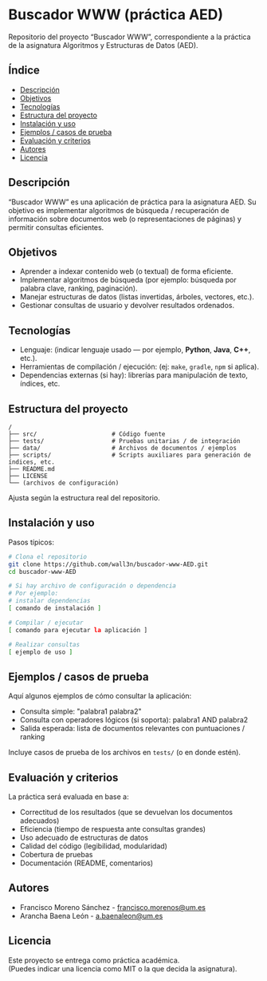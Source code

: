 # Buscador WWW (práctica AED)

Repositorio del proyecto “Buscador WWW”, correspondiente a la práctica de la asignatura Algoritmos y Estructuras de Datos (AED).

## Índice
- [Descripción](#descripción)
- [Objetivos](#objetivos)
- [Tecnologías](#tecnologías)
- [Estructura del proyecto](#estructura-del-proyecto)
- [Instalación y uso](#instalación-y-uso)
- [Ejemplos / casos de prueba](#ejemplos--casos-de-prueba)
- [Evaluación y criterios](#evaluación-y-criterios)
- [Autores](#autores)
- [Licencia](#licencia)

## Descripción  
“Buscador WWW” es una aplicación de práctica para la asignatura AED. Su objetivo es implementar algoritmos de búsqueda / recuperación de información sobre documentos web (o representaciones de páginas) y permitir consultas eficientes.

## Objetivos
- Aprender a indexar contenido web (o textual) de forma eficiente.  
- Implementar algoritmos de búsqueda (por ejemplo: búsqueda por palabra clave, ranking, paginación).  
- Manejar estructuras de datos (listas invertidas, árboles, vectores, etc.).  
- Gestionar consultas de usuario y devolver resultados ordenados.

## Tecnologías
- Lenguaje: (indicar lenguaje usado — por ejemplo, **Python**, **Java**, **C++**, etc.).  
- Herramientas de compilación / ejecución: (ej: `make`, `gradle`, `npm` si aplica).  
- Dependencias externas (si hay): librerías para manipulación de texto, índices, etc.

## Estructura del proyecto
```
/
├── src/                     # Código fuente
├── tests/                   # Pruebas unitarias / de integración
├── data/                    # Archivos de documentos / ejemplos
├── scripts/                 # Scripts auxiliares para generación de índices, etc.
├── README.md
├── LICENSE
└── (archivos de configuración)
```

Ajusta según la estructura real del repositorio.

## Instalación y uso
Pasos típicos:

```bash
# Clona el repositorio
git clone https://github.com/wall3n/buscador-www-AED.git
cd buscador-www-AED

# Si hay archivo de configuración o dependencia
# Por ejemplo:
# instalar dependencias
[ comando de instalación ]

# Compilar / ejecutar
[ comando para ejecutar la aplicación ]

# Realizar consultas
[ ejemplo de uso ]
```

## Ejemplos / casos de prueba
Aquí algunos ejemplos de cómo consultar la aplicación:

- Consulta simple: "palabra1 palabra2"
- Consulta con operadores lógicos (si soporta): palabra1 AND palabra2
- Salida esperada: lista de documentos relevantes con puntuaciones / ranking

Incluye casos de prueba de los archivos en `tests/` (o en donde estén).

## Evaluación y criterios
La práctica será evaluada en base a:

- Correctitud de los resultados (que se devuelvan los documentos adecuados)  
- Eficiencia (tiempo de respuesta ante consultas grandes)  
- Uso adecuado de estructuras de datos  
- Calidad del código (legibilidad, modularidad)  
- Cobertura de pruebas  
- Documentación (README, comentarios)

## Autores
- Francisco Moreno Sánchez - francisco.morenos@um.es
- Arancha Baena León - a.baenaleon@um.es

## Licencia
Este proyecto se entrega como práctica académica.  
(Puedes indicar una licencia como MIT o la que decida la asignatura).
